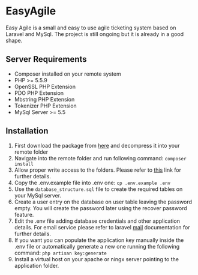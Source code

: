 # EasyAgile #
Easy Agile is a small and easy to use agile ticketing system based on Laravel and MySql. The project is still ongoing but it is already in a good shape.

## Server Requirements ##
- Composer installed on your remote system
- PHP >= 5.5.9
- OpenSSL PHP Extension
- PDO PHP Extension
- Mbstring PHP Extension
- Tokenizer PHP Extension
- MySql Server >= 5.5

## Installation ##
1. First download the package from [here](https://github.com/midium/EasyAgile/archive/master.zip "Easy Agile") and decompress it into your remote folder
2. Navigate into the remote folder and run following command: `composer install` 
3. Allow proper write access to the folders. Please refer to [this](https://laravel.com/docs/5.2#configuration) link for further details.
4. Copy the .env.example file into .env one: `cp .env.example .env`
5. Use the `database_structure.sql` file to create the required tables on your MySql server.
6. Create a user entry on the database on user table leaving the password empty. You will create the password later using the recover password feature. 
7. Edit the .env file adding database credentials and other application details. For email service please refer to laravel [mail](https://laravel.com/docs/5.2/mail) documentation for further details.
8. If you want you can populate the application key manually inside the .env file or automatically generate a new one running the following command: `php artisan key:generate`
9. Install a virtual host on your apache or ningx server pointing to the application folder.
